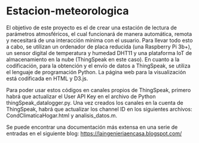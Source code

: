 # Estacion-meteorologica

El objetivo de este proyecto es el de crear una estación de lectura de parámetros atmosféricos, el cual funcionará de manera automática, remota y necesitará de una interacción mínima con el usuario.
Para llevar todo esto a cabo, se utilizan un ordenador de placa reducida (una Raspberry Pi 3b+), un sensor digital de temperatura y humedad DHT11 y una plataforma IoT de almacenamiento en la nube (ThingSpeak en este caso). En cuanto a la codificación, para la obtención y el envío de datos a ThingSpeak, se utiliza el lenguaje de programación Python. La página web para la visualización está codificada en HTML y D3.js.

Para poder usar estos códigos en canales propios de ThingSpeak, primero habrá que actualizar el User API Key en el archivo de Python thingSpeak_datalogger.py. Una vez creados los canales en la cuenta de ThingSpeak, habrá que actualizar los channel ID en los siguientes archivos: CondClimaticaHogar.html y analisis_datos.m.

Se puede encontrar una documentación más extensa en una serie de entradas en el siguiente blog: https://laingenieriaencasa.blogspot.com/
